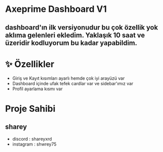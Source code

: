 # Axeprime Dashboard V1
## dashboard'ın ilk versiyonudur bu çok özellik yok aklıma gelenleri ekledim. Yaklaşık 10 saat ve üzeridir kodluyorum bu kadar yapabildim.

# ✨ Özellikler
* Giriş ve Kayıt kısımları ayarlı hemde çok iyi arayüzü var
* Dashboard içinde ufak tefek cardlar var ve sidebar'ımız var
* Profil ayarlama kısmı var

# Proje Sahibi
## sharey
* discord : shareyxrd
* instagram : shwrey75
